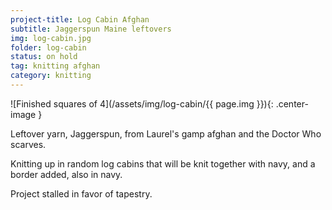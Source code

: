 ```yaml
---
project-title: Log Cabin Afghan
subtitle: Jaggerspun Maine leftovers
img: log-cabin.jpg
folder: log-cabin
status: on hold
tag: knitting afghan
category: knitting
---
```


![Finished squares of 4](/assets/img/log-cabin/{{ page.img }}){: .center-image }

Leftover yarn, Jaggerspun, from Laurel's gamp afghan and the Doctor Who scarves.

Knitting up in random log cabins that will be knit together with navy, and a border added, also in navy.

Project stalled in favor of tapestry.